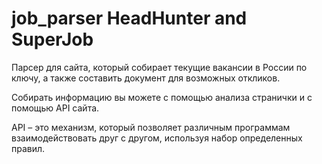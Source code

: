 # job_parser HeadHunter and SuperJob

Парсер для сайта, который собирает текущие вакансии в России по ключу,
а также составить документ для возможных откликов.

Собирать информацию вы можете с помощью анализа странички и с помощью API сайта.

API – это механизм, который позволяет различным программам взаимодействовать друг с другом, используя набор определенных правил. 